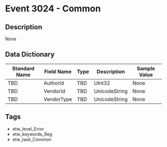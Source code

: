 # Event 3024 - Common

## Description
None

## Data Dictionary
|Standard Name|Field Name|Type|Description|Sample Value|
|---|---|---|---|---|
|TBD|AuthorId|TBD|UInt32|None|None|
|TBD|VendorId|TBD|UnicodeString|None|None|
|TBD|VendorType|TBD|UnicodeString|None|None|

## Tags
* etw_level_Error
* etw_keywords_Reg
* etw_task_Common